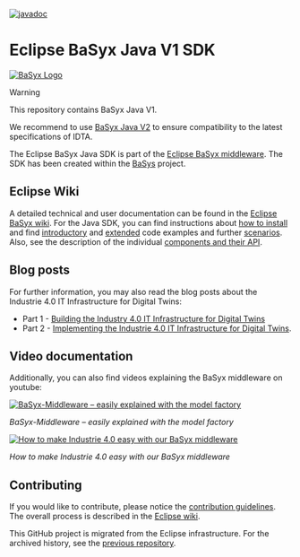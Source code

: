 [![javadoc](https://javadoc.io/badge2/org.eclipse.basyx/basyx.sdk/javadoc.svg)](https://javadoc.io/doc/org.eclipse.basyx/basyx.sdk) 

# Eclipse BaSyx Java V1 SDK
[![BaSyx Logo](https://www.eclipse.org/basyx/img/basyxlogo.png)](https://www.eclipse.org/basyx/)
> [!WARNING]
> This repository contains BaSyx Java V1.
>
> We recommend to use [BaSyx Java V2](https://github.com/eclipse-basyx/basyx-java-server-sdk) to ensure compatibility to the latest specifications of IDTA.


The Eclipse BaSyx Java SDK is part of the [Eclipse BaSyx middleware](https://www.eclipse.org/basyx/). The SDK has been created within the [BaSys](https://www.basys40.de/) project.

## Eclipse Wiki
A detailed technical and user documentation can be found in the [Eclipse BaSyx wiki](https://wiki.eclipse.org/BaSyx). For the Java SDK, you can find instructions about [how to install](https://wiki.eclipse.org/BaSyx_/_Download_/_Java_Setup) and find [introductory](https://wiki.eclipse.org/BaSyx_/_Introductory_Examples) and [extended](https://wiki.eclipse.org/BaSyx_/_Examples) code examples and further [scenarios](https://wiki.eclipse.org/BaSyx_/_Scenarios). Also, see the description of the individual [components and their API](https://wiki.eclipse.org/BaSyx_/_Documentation_/_API).

## Blog posts

For further information, you may also read the blog posts about the Industrie 4.0 IT Infrastructure for Digital Twins:
- Part 1 - [Building the Industry 4.0 IT Infrastructure for Digital Twins](https://www.iese.fraunhofer.de/blog/industry-4-0-it-infrastructure-for-digital-twins/)
- Part 2 - [Implementing the Industrie 4.0 IT Infrastructure for Digital Twins](https://www.iese.fraunhofer.de/blog/industrie-4-0-it-infrastructure-for-digital-twins-part2/).

## Video documentation

Additionally, you can also find videos explaining the BaSyx middleware on youtube:

[![BaSyx-Middleware – easily explained with the model factory](http://img.youtube.com/vi/bMY8FLhjjRI/mqdefault.jpg)](http://www.youtube.com/watch?v=bMY8FLhjjRI)

*BaSyx-Middleware – easily explained with the model factory*

[![How to make Industrie 4.0 easy with our BaSyx middleware](http://img.youtube.com/vi/kx2F5E5foLU/mqdefault.jpg)](http://www.youtube.com/watch?v=kx2F5E5foLU)

*How to make Industrie 4.0 easy with our BaSyx middleware*

## Contributing

If you would like to contribute, please notice the [contribution guidelines](CONTRIBUTING.md). The overall process is described in the [Eclipse wiki](https://wiki.eclipse.org/BaSyx_/_Developer_/_Contributing).

This GitHub project is migrated from the Eclipse infrastructure. For the archived history, see the [previous repository](https://git.eclipse.org/c/basyx/basyx.git/).
